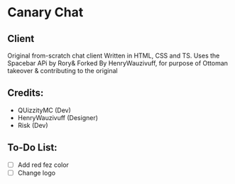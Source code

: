 # Canary Chat

## Client
Original from-scratch chat client Written in HTML, CSS and TS.
Uses the Spacebar APi by Rory&
Forked By HenryWauzivuff, for purpose of Ottoman takeover & contributing to the original

## Credits:
- QUizzityMC (Dev)
- HenryWauzivuff (Designer)
- Risk (Dev)

## To-Do List:
- [ ] Add red fez color
- [ ] Change logo
